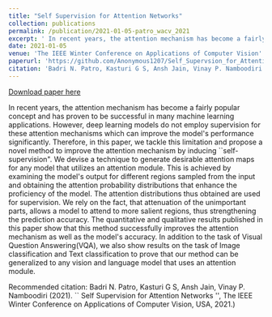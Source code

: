 ```yaml
---
title: "Self Supervision for Attention Networks"
collection: publications
permalink: /publication/2021-01-05-patro_wacv_2021
excerpt: ' In recent years, the attention mechanism has become a fairly popular concept and has proven to be successful in many machine learning applications. However, deep learning models do not employ supervision for these attention mechanisms which can improve the model&apos;s performance significantly. Therefore, in this paper, we tackle this limitation and propose a novel method to improve the attention mechanism by inducing ``self-supervision&quot;. We devise a technique to generate desirable attention maps for any model that utilizes an attention module. This is achieved by examining the model&apos;s output for different regions sampled from the input and obtaining the attention probability distributions that enhance the proficiency of the model. The attention distributions thus obtained are used for supervision. We rely on the fact, that attenuation of the unimportant parts, allows a model to attend to more salient regions, thus strengthening the prediction accuracy. The quantitative and qualitative results published in this paper show that this method successfully improves the attention mechanism as well as the model&apos;s accuracy. In addition to the task of Visual Question Answering(VQA), we also show results on the task of Image classification and Text classification to prove that our method can be generalized to any vision and language model that uses an attention module.'
date: 2021-01-05
venue: 'The IEEE Winter Conference on Applications of Computer Vision'
paperurl: 'https://github.com/Anonymous1207/Self_Supervsion_for_Attention_Networks'
citation: 'Badri N. Patro, Kasturi G S, Ansh Jain, Vinay P. Namboodiri (2021). `` Self Supervision for Attention Networks &apos;&apos;, The IEEE Winter Conference on Applications of Computer Vision, USA, 2021.)'
---
```


<a href='https://github.com/Anonymous1207/Self_Supervsion_for_Attention_Networks'>Download paper here</a>

 In recent years, the attention mechanism has become a fairly popular concept and has proven to be successful in many machine learning applications. However, deep learning models do not employ supervision for these attention mechanisms which can improve the model&apos;s performance significantly. Therefore, in this paper, we tackle this limitation and propose a novel method to improve the attention mechanism by inducing ``self-supervision&quot;. We devise a technique to generate desirable attention maps for any model that utilizes an attention module. This is achieved by examining the model&apos;s output for different regions sampled from the input and obtaining the attention probability distributions that enhance the proficiency of the model. The attention distributions thus obtained are used for supervision. We rely on the fact, that attenuation of the unimportant parts, allows a model to attend to more salient regions, thus strengthening the prediction accuracy. The quantitative and qualitative results published in this paper show that this method successfully improves the attention mechanism as well as the model&apos;s accuracy. In addition to the task of Visual Question Answering(VQA), we also show results on the task of Image classification and Text classification to prove that our method can be generalized to any vision and language model that uses an attention module.

Recommended citation: Badri N. Patro, Kasturi G S, Ansh Jain, Vinay P. Namboodiri (2021). `` Self Supervision for Attention Networks '', The IEEE Winter Conference on Applications of Computer Vision, USA, 2021.)